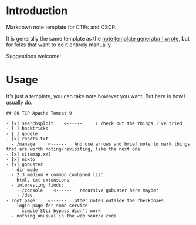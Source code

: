 # Introduction

Markdown note template for CTFs and OSCP.

It is generally the same template as the [note template generator I wrote](https://github.com/tera-si/CTF-Note-Template-Generator), but for folks that want to do it entirely manually.

Suggestions welcome!

# Usage

It's just a template, you can take note however you want. But here is how I usually do:

```
## 80 TCP Apache Tomcat 9

- [x] searchsploit    <------     I check out the things I've tried
- [ ] hacktricks
- [ ] google
- [x] robots.txt
  - /manager    <------   And use arrows and brief note to mark things that are worth noting/revisiting, like the next one
- [x] sitemap.xml
- [x] nikto
- [x] gobuster
  - dir mode
  - 2.3 medium + common combined list
  - html, txt extensions
  - interesting finds:
    - /console    <------   recursive gobuster here maybe?
    - /dev
- root page:    <------   other notes outside the checkboxes
  - login page for some service
    - simple SQLi bypass didn't work
  - nothing unusual in the web source code
```
